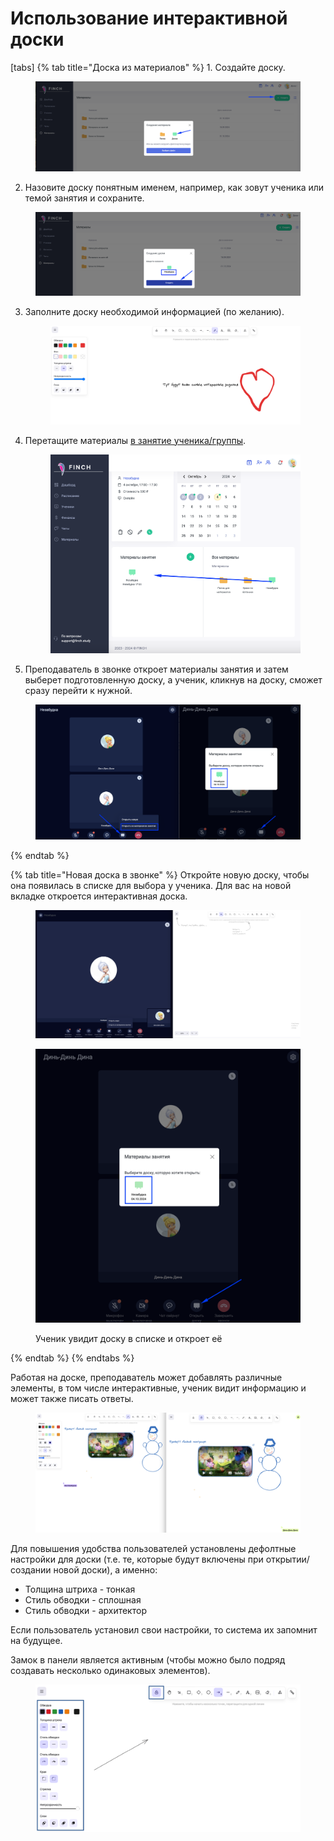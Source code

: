 # Использование интерактивной доски

[tabs]
{% tab title="Доска из материалов" %}
&#x20;1\. Создайте доску.

<figure><img src="../../.gitbook/assets/image (26).png" alt=""><figcaption></figcaption></figure>

2. Назовите доску понятным именем, например, как зовут ученика или темой занятия и сохраните.

<figure><img src="../../.gitbook/assets/image (27).png" alt=""><figcaption></figcaption></figure>

3.  Заполните доску необходимой информацией  (по желанию).

    <figure><img src="../../.gitbook/assets/image (28).png" alt=""><figcaption></figcaption></figure>


4.  Перетащите материалы [в занятие ученика/группы](broken-reference).

    <figure><img src="../../.gitbook/assets/image (29).png" alt=""><figcaption></figcaption></figure>
5. Преподаватель в звонке откроет материалы занятия и затем выберет подготовленную доску, а ученик, кликнув на доску, сможет сразу перейти к нужной.

<figure><img src="../../.gitbook/assets/image (30).png" alt=""><figcaption></figcaption></figure>
{% endtab %}

{% tab title="Новая доска в звонке" %}
Откройте новую доску, чтобы она появилась в списке для выбора у ученика. Для вас на новой вкладке откроется интерактивная доска.

<figure><img src="../../.gitbook/assets/image (104).png" alt=""><figcaption></figcaption></figure>

<figure><img src="../../.gitbook/assets/image (105).png" alt=""><figcaption><p>Ученик увидит доску в списке и откроет её </p></figcaption></figure>
{% endtab %}
{% endtabs %}



Работая на доске, преподаватель может добавлять различные элементы, в том числе интерактивные, ученик видит информацию и может также писать ответы.

<figure><img src="../../.gitbook/assets/image (106).png" alt=""><figcaption></figcaption></figure>

Для повышения удобства пользователей установлены дефолтные настройки для доски (т.е. те, которые будут включены при открытии/создании новой доски), а именно:

* Толщина штриха - тонкая
* Стиль обводки - сплошная
* Стиль обводки - архитектор

Если пользователь установил свои настройки, то система их запомнит на будущее.&#x20;

Замок в панели является активным (чтобы можно было подряд создавать несколько одинаковых элементов).

<figure><img src="../../.gitbook/assets/image (119).png" alt=""><figcaption></figcaption></figure>
